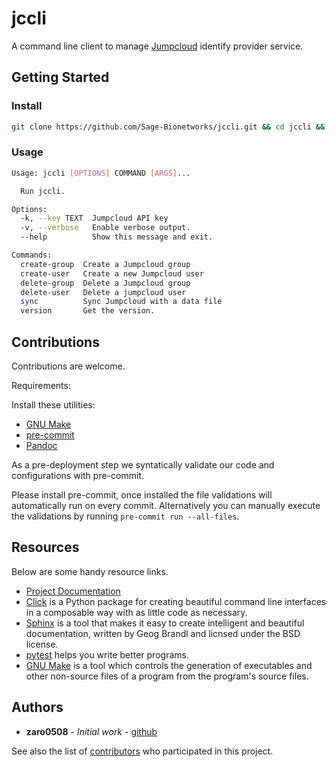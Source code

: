 # jccli

A command line client to manage [Jumpcloud](https://jumpcloud.com/)
identify provider service.

## Getting Started

### Install

```bash
git clone https://github.com/Sage-Bionetworks/jccli.git && cd jccli && make build
```

### Usage

```bash
Usage: jccli [OPTIONS] COMMAND [ARGS]...

  Run jccli.

Options:
  -k, --key TEXT  Jumpcloud API key
  -v, --verbose   Enable verbose output.
  --help          Show this message and exit.

Commands:
  create-group  Create a Jumpcloud group
  create-user   Create a new Jumpcloud user
  delete-group  Delete a Jumpcloud group
  delete-user   Delete a jumpcloud user
  sync          Sync Jumpcloud with a data file
  version       Get the version.
```

## Contributions

Contributions are welcome.

Requirements:

Install these utilities:
* [GNU Make](https://www.gnu.org/software/make/)
* [pre-commit](https://pre-commit.com/#install)
* [Pandoc](https://pandoc.org/)

As a pre-deployment step we syntatically validate our code and configurations with pre-commit.

Please install pre-commit, once installed the file validations will automatically
run on every commit. Alternatively you can manually execute the validations by running
`pre-commit run --all-files`.


## Resources

Below are some handy resource links.

* [Project Documentation](http://jccli.readthedocs.io/)
* [Click](http://click.pocoo.org/5/) is a Python package for creating beautiful command line interfaces in a composable way with as little code as necessary.
* [Sphinx](http://www.sphinx-doc.org/en/master/) is a tool that makes it easy to create intelligent and beautiful documentation, written by Geog Brandl and licnsed under the BSD license.
* [pytest](https://docs.pytest.org/en/latest/) helps you write better programs.
* [GNU Make](https://www.gnu.org/software/make/) is a tool which controls the generation of executables and other non-source files of a program from the program's source files.


## Authors

* **zaro0508** - *Initial work* - [github](https://github.com/zaro0508)

See also the list of [contributors](https://github.com/zaro0508/jccli/contributors) who participated in this project.
